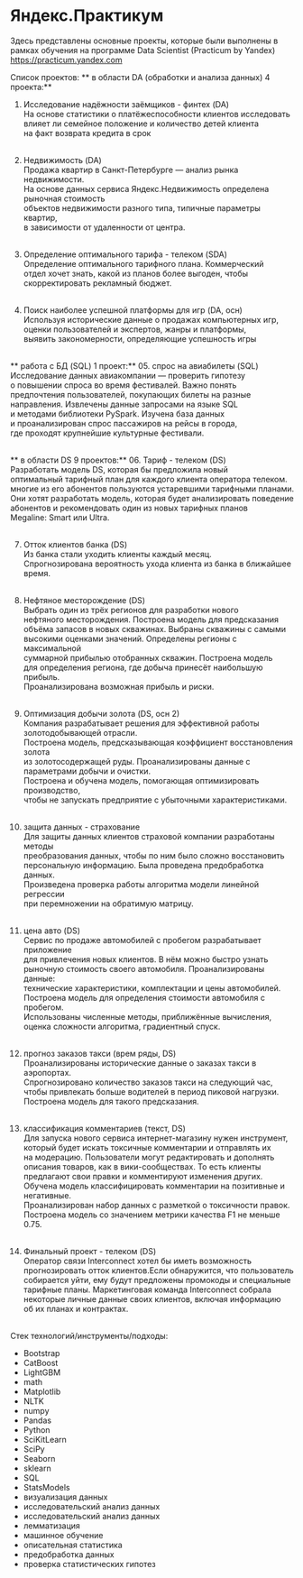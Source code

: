 # Яндекс.Практикум
Здесь представлены основные проекты, которые были выполнены в рамках обучения на программе Data Scientist (Practicum by Yandex) https://practicum.yandex.com


Список проектов:
** в области DA (обработки и анализа данных) 4 проекта:**
01. Исследование надёжности заёмщиков - финтех (DA) <br>
   На основе статистики о платёжеспособности клиентов исследовать <br>
   влияет ли семейное положение и количество детей клиента <br>
   на факт возврата кредита в срок <br> <br>

02. Недвижимость (DA) <br>
   Продажа квартир в Санкт-Петербурге — анализ рынка недвижимости. <br>
   На основе данных сервиса Яндекс.Недвижимость определена рыночная стоимость <br>
   объектов недвижимости разного типа, типичные параметры квартир, <br>
   в зависимости от удаленности от центра. <br> <br>

03. Определение оптимального тарифа - телеком (SDA) <br>
   Определение оптимального тарифного плана. Коммерческий <br>
   отдел хочет знать, какой из планов более выгоден, чтобы <br>
   скорректировать рекламный бюджет. <br> <br>

04. Поиск наиболее успешной платформы для игр (DA, осн) <br>
   Используя исторические данные о продажах компьютерных игр, <br>
   оценки пользователей и экспертов, жанры и платформы, <br>
   выявить закономерности, определяющие успешность игры <br> <br>

** работа с БД (SQL) 1 проект:**
05. спрос на авиабилеты (SQL) <br>
   Исследование данных авиакомпании — проверить гипотезу <br>
   о повышении спроса во время фестивалей. Важно понять  <br>
   предпочтения пользователей, покупающих билеты на разные <br>
   направления. Извлечены данные запросами на языке SQL  <br>
   и методами библиотеки PySpark. Изучена база данных  <br>
   и проанализирован спрос пассажиров на рейсы в города,  <br>
   где проходят крупнейшие культурные фестивали. <br> <br>

** в области DS 9 проектов:**
06. Тариф - телеком (DS) <br>
   Разработать модель DS, которая бы предложила новый <br>
   оптимальный тарифный план для каждого клиента оператора телеком. <br>
   многие из его абонентов пользуются устаревшими тарифными планами. <br>
   Они хотят разработать модель, которая будет анализировать поведение <br>
   абонентов и рекомендовать один из новых тарифных планов <br>
   Megaline: Smart или Ultra. <br> <br>
   
07. Отток клиентов банка (DS) <br>
   Из банка стали уходить клиенты каждый месяц. <br>
   Спрогнозирована вероятность ухода клиента из банка в ближайшее время. <br> <br>
   
08. Нефтяное месторождение (DS) <br>
   Выбрать один из трёх регионов для разработки нового <br>
   нефтяного месторождения. Построена модель для предсказания <br>
   объёма запасов в новых скважинах. Выбраны скважины с самыми <br>
   высокими оценками значений. Определены регионы с максимальной <br>
   суммарной прибылью отобранных скважин. Построена модель <br>
   для определения региона, где добыча принесёт наибольшую прибыль. <br>
   Проанализирована возможная прибыль и риски. <br> <br>

09. Оптимизация добычи золота (DS, осн 2) <br>
   Компания разрабатывает решения для эффективной работы золотодобывающей отрасли. <br>
   Построена модель, предсказывающая коэффициент восстановления золота <br>
   из золотосодержащей руды. Проанализированы данные с параметрами добычи и очистки. <br>
   Построена и обучена модель, помогающая оптимизировать производство, <br>
   чтобы не запускать предприятие с убыточными характеристиками. <br> <br>

10. защита данных - страхование <br>
   Для защиты данных клиентов страховой компании разработаны методы <br>
   преобразования данных, чтобы по ним было сложно восстановить <br>
   персональную информацию. Была проведена предобработка данных. <br>
   Произведена проверка работы алгоритма модели линейной регрессии <br>
   при перемножении на обратимую матрицу.  <br> <br>
   
11. цена авто (DS) <br>
   Сервис по продаже автомобилей с пробегом разрабатывает приложение <br>
   для привлечения новых клиентов. В нём можно быстро узнать <br>
   рыночную стоимость своего автомобиля. Проанализированы данные: <br>
   технические характеристики, комплектации и цены автомобилей. <br>
   Построена модель для определения стоимости автомобиля с пробегом. <br>
   Использованы численные методы, приближённые вычисления, <br>
   оценка сложности алгоритма, градиентный спуск. <br> <br>
   
12. прогноз заказов такси (врем ряды, DS) <br>
   Проанализированы исторические данные о заказах такси в аэропортах. <br>
   Спрогнозировано количество заказов такси на следующий час, <br>
   чтобы привлекать больше водителей в период пиковой нагрузки. <br>
   Построена модель для такого предсказания. <br> <br>
   
13. классификация комментариев (текст, DS) <br>
   Для запуска нового сервиса интернет-магазину нужен инструмент, <br>
   который будет искать токсичные комментарии и отправлять их <br>
   на модерацию. Пользователи могут редактировать и дополнять <br>
   описания товаров, как в вики-сообществах. То есть клиенты <br>
   предлагают свои правки и комментируют изменения других.  <br>
   Обучена модель классифицировать комментарии на позитивные и негативные. <br>
   Проанализирован набор данных с разметкой о токсичности правок. <br>
   Построена модель со значением метрики качества F1 не меньше 0.75. <br> <br>
   
14. Финальный проект - телеком (DS) <br>
   Оператор связи Interconnect хотел бы иметь возможность <br>
   прогнозировать отток клиентов.Если обнаружится, что пользователь <br>
   собирается уйти, ему будут предложены промокоды и специальные <br>
   тарифные планы. Маркетинговая команда Interconnect собрала <br>
   некоторые личные данные своих клиентов, включая информацию <br>
   об их планах и контрактах. <br> <br>
   
Стек технологий/инструменты/подходы:
- Bootstrap
- CatBoost
- LightGBM
- math
- Matplotlib
- NLTK
- numpy
- Pandas
- Python
- SciKitLearn
- SciPy
- Seaborn
- sklearn
- SQL
- StatsModels
- визуализация данных
- исследовательский анализ данных
- исследовательский анализ данных
- лемматизация
- машинное обучение
- описательная статистика
- предобработка данных
- проверка статистических гипотез

   
